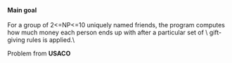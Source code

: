 **Main goal**\
\
For a group of 2<=NP<=10 uniquely named friends, the program computes how much money each person ends up with after a particular set of \ gift-giving rules is applied.\

Problem from **USACO**
